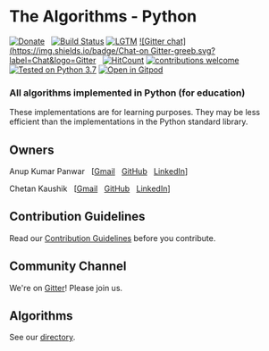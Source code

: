# The Algorithms - Python <!-- [![Build Status](https://travis-ci.org/TheAlgorithms/Python.svg)](https://travis-ci.org/TheAlgorithms/Python) -->
[![Donate](https://img.shields.io/badge/Donate-PayPal-green.svg)](https://www.paypal.me/TheAlgorithms/100) &nbsp;
[![Build Status](https://img.shields.io/travis/TheAlgorithms/Python.svg?label=Travis%20CI&logo=travis)](https://travis-ci.org/TheAlgorithms/Python)
[![LGTM](https://img.shields.io/lgtm/alerts/github/TheAlgorithms/Python.svg?label=LGTM&logo=LGTM)](https://github.com/TheAlgorithms/Python/pull/1064/checks?check_run_id=176061821)
[![Gitter chat](https://img.shields.io/badge/Chat-on Gitter-greeb.svg?label=Chat&logo=Gitter](https://gitter.im/TheAlgorithms) &nbsp;
[![HitCount](http://hits.dwyl.com/TheAlgorithms/Python.svg?style=flat)](http://hits.dwyl.com/TheAlgorithms/Python)
[![contributions welcome](https://img.shields.io/badge/contributions-welcome-brightgreen.svg?style=flat)](https://github.com/TheAlgorithms/Python/blob/master/CONTRIBUTING.md)
[![Tested on Python 3.7](https://img.shields.io/badge/Tested%20-Python%203.7-blue.svg)]( https://www.python.org/downloads)
[![Open in Gitpod](https://gitpod.io/button/open-in-gitpod.svg)](https://gitpod.io/#https://github.com/TheAlgorithms/Python)
### All algorithms implemented in Python (for education)

These implementations are for learning purposes. They may be less efficient than the implementations in the Python standard library.

## Owners

Anup Kumar Panwar
&nbsp; [[Gmail](mailto:1anuppanwar@gmail.com?Subject=The%20Algorithms%20-%20Python)
&nbsp; [GitHub](https://github.com/anupkumarpanwar)
&nbsp; [LinkedIn](https://www.linkedin.com/in/anupkumarpanwar/)]

Chetan Kaushik
&nbsp; [[Gmail](mailto:dynamitechetan@gmail.com?Subject=The%20Algorithms%20-%20Python)
&nbsp; [GitHub](https://github.com/dynamitechetan)
&nbsp; [LinkedIn](https://www.linkedin.com/in/chetankaushik/)]

## Contribution Guidelines

Read our [Contribution Guidelines](CONTRIBUTING.md) before you contribute.

## Community Channel

We're on [Gitter](https://gitter.im/TheAlgorithms)! Please join us.

## Algorithms

See our [directory](DIRECTORY.md).
